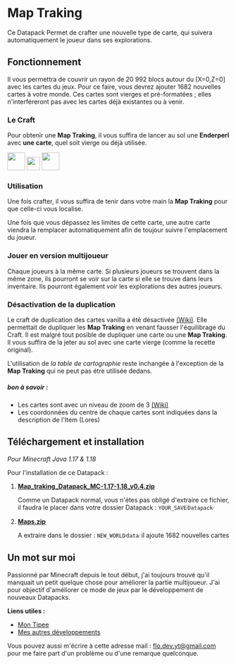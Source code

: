 # Map Traking

Ce Datapack Permet de crafter une nouvelle type de carte, qui suivera automatiquement le joueur dans ses explorations.

## Fonctionnement

Il vous permettra de couvrir un rayon de 20 992 blocs autour du [X=0,Z=0] avec les cartes du jeux. Pour ce faire, vous devrez ajouter 1682 nouvelles cartes à votre monde. Ces cartes sont vierges et pré-formatées ; elles n'interféreront pas avec les cartes déjà existantes ou à venir.

### Le Craft
Pour obtenir une **Map Traking**, il vous suffira de lancer au sol une **Enderperl** avec **une carte**, quel soit vierge ou déjà utilisée.

<img src="https://static.wikia.nocookie.net/minecraftpocketedition/images/7/73/Map.gif/revision/latest/scale-to-width-down/160?cb=20170627214815" width="40" height="40" /> <img src="https://e7.pngegg.com/pngimages/354/728/png-clipart-plus-and-minus-signs-computer-icons-emoji-logo-plus-thumbnail.png" width="30" height="30" /> <img src="https://static.wikia.nocookie.net/minecraft_gamepedia/images/f/f6/Ender_Pearl_JE3_BE2.png/revision/latest?cb=20200512195721" width="40" height="40" />


### Utilisation
Une fois crafter, il vous suffira de tenir dans votre main la **Map Traking** pour que celle-ci vous localise. 

Une fois que vous dépassez les limites de cette carte, une autre carte viendra la remplacer automatiquement afin de toujour suivre l'emplacement du joueur.


### Jouer en version multijoueur
Chaque joueurs à la même carte. Si plusieurs joueurs se trouvent dans la même zone, ils pourront se voir sur la carte si elle se trouve dans leurs inventaire. Ils pourront également voir les explorations des autres joueurs.


### Désactivation de la duplication
Le craft de duplication des cartes vanilla a été désactivée [(Wiki)](https://minecraft.fandom.com/fr/wiki/Carte_(objet)#Duplication). Elle permettait de dupliquer les **Map Traking** en venant fausser l'équilibrage du Craft.
Il est malgré tout posible de dupliquer une carte ou une **Map Traking**. Il vous suffira de la jeter au sol avec une carte vierge (comme la recette original).

L'utilisation de *la table de cartographie* reste inchangée à l'exception de la **Map Traking** qui ne peut pas étre utilisée dedans. 


##### bon à savoir : 
- Les cartes sont avec un niveau de zoom de 3 [(Wiki)](https://minecraft.fandom.com/fr/wiki/Carte_(objet)#Zoom)
- Les coordonnées du centre de chaque cartes sont indiquées dans la description de l'Item (Lores)


## Téléchargement et installation

*Pour Minecraft Java 1.17 & 1.18*

Pour l'installation de ce Datapack : 

1) [**Map_traking_Datapack_MC-1.17-1.18_v0.4.zip**](https://github.com/FloDev-yt/Map_traking/releases/download/v0.4/Map_traking_Datapack_MC-1.17-1.18_v0.4.zip)

    Comme un Datapack normal, vous n'étes pas obligé d'extraire ce fichier, il faudra le placer dans votre dossier Datapack : `YOUR_SAVE⁄Datapack⁄`

2) [**Maps.zip**](https://github.com/FloDev-yt/Map_traking/raw/v0.4/Maps.zip)

    A extraire dans le dossier : `NEW_WORLD⁄data⁄` il ajoute 1682 nouvelles cartes 


## Un mot sur moi
Passionné par Minecraft depuis le tout début, j'ai toujours trouvé qu'il manquait un petit quelque chose pour améliorer la partie multijoueur. J'ai pour objectif d'améliorer ce mode de jeux par le développement de nouveaux Datapacks.

**Liens utiles :**
- [Mon Tipee](https://fr.tipeee.com/flodev/)
- [Mes autres développements](https://github.com/FloDev-yt?tab=repositories)

Vous pouvez aussi m'écrire à cette adresse mail : [flo.dev.yt@gmail.com](flo.dev.yt@gmail.com) pour me faire part d'un problème ou d'une remarque quelconque.
